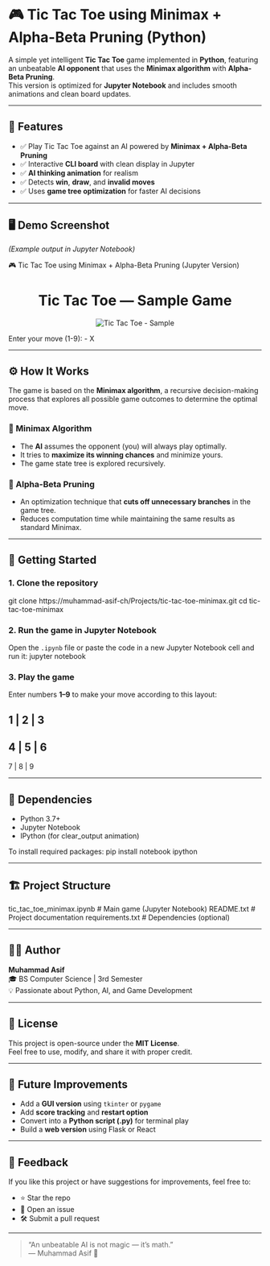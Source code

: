 # 🎮 Tic Tac Toe using Minimax + Alpha-Beta Pruning (Python)

A simple yet intelligent **Tic Tac Toe** game implemented in **Python**, featuring an unbeatable **AI opponent** that uses the **Minimax algorithm** with **Alpha-Beta Pruning**.  
This version is optimized for **Jupyter Notebook** and includes smooth animations and clean board updates.

---

## 🧠 Features

- ✅ Play Tic Tac Toe against an AI powered by **Minimax + Alpha-Beta Pruning**  
- ✅ Interactive **CLI board** with clean display in Jupyter  
- ✅ **AI thinking animation** for realism  
- ✅ Detects **win**, **draw**, and **invalid moves**  
- ✅ Uses **game tree optimization** for faster AI decisions  

---

## 🖥️ Demo Screenshot

*(Example output in Jupyter Notebook)*

🎮 Tic Tac Toe using Minimax + Alpha-Beta Pruning (Jupyter Version)

 <!-- Sample Tic Tac Toe board with X and O (inline SVG) -->
<div align="center">

# Tic Tac Toe — Sample Game

<img alt="Tic Tac Toe - Sample" src="data:image/svg+xml;utf8,
%3Csvg%20xmlns='http://www.w3.org/2000/svg'%20viewBox='0%200%20300%20300'%20width='300'%20height='300'%3E
%3Crect%20width='100%25'%20height='100%25'%20fill='%23ffffff'/%3E
%3Cg%20stroke='%23000000'%20stroke-width='8'%20stroke-linecap='round'%3E
%3Cline%20x1='100'%20y1='10'%20x2='100'%20y2='290'/%3E
%3Cline%20x1='200'%20y1='10'%20x2='200'%20y2='290'/%3E
%3Cline%20x1='10'%20y1='100'%20x2='290'%20y2='100'/%3E
%3Cline%20x1='10'%20y1='200'%20x2='290'%20y2='200'/%3E
%3C/g%3E
%3Ctext%20x='50'%20y='95'%20font-size='80'%20text-anchor='middle'%20dominant-baseline='middle'%20font-family='Arial'%20fill='%23d32f2f'%3EX%3C/text%3E
%3Ctext%20x='150'%20y='155'%20font-size='80'%20text-anchor='middle'%20dominant-baseline='middle'%20font-family='Arial'%20fill='%23007bb8'%3EO%3C/text%3E
%3Ctext%20x='250'%20y='95'%20font-size='80'%20text-anchor='middle'%20dominant-baseline='middle'%20font-family='Arial'%20fill='%23d32f2f'%3EX%3C/text%3E
%3C/text%3E
%3C/svg%3E" />

</div>


Enter your move (1-9): - X

---

## ⚙️ How It Works

The game is based on the **Minimax algorithm**, a recursive decision-making process that explores all possible game outcomes to determine the optimal move.

### 🔹 Minimax Algorithm
- The **AI** assumes the opponent (you) will always play optimally.  
- It tries to **maximize its winning chances** and minimize yours.  
- The game state tree is explored recursively.

### 🔹 Alpha-Beta Pruning
- An optimization technique that **cuts off unnecessary branches** in the game tree.  
- Reduces computation time while maintaining the same results as standard Minimax.

---

## 🚀 Getting Started

### 1. Clone the repository
git clone https://muhammad-asif-ch/Projects/tic-tac-toe-minimax.git
cd tic-tac-toe-minimax

### 2. Run the game in Jupyter Notebook
Open the `.ipynb` file or paste the code in a new Jupyter Notebook cell and run it:
jupyter notebook

### 3. Play the game
Enter numbers **1–9** to make your move according to this layout:

1 | 2 | 3
---------
4 | 5 | 6
---------
7 | 8 | 9

---

## 🧩 Dependencies

- Python 3.7+
- Jupyter Notebook
- IPython (for clear_output animation)

To install required packages:
pip install notebook ipython

---

## 🏗️ Project Structure

tic_tac_toe_minimax.ipynb   # Main game (Jupyter Notebook)
README.txt                  # Project documentation
requirements.txt            # Dependencies (optional)

---

## 🧑‍💻 Author

**Muhammad Asif**  
🎓 BS Computer Science | 3rd Semester  
💡 Passionate about Python, AI, and Game Development  

---

## 📜 License

This project is open-source under the **MIT License**.  
Feel free to use, modify, and share it with proper credit.

---

## 🌟 Future Improvements

- Add a **GUI version** using `tkinter` or `pygame`  
- Add **score tracking** and **restart option**  
- Convert into a **Python script (.py)** for terminal play  
- Build a **web version** using Flask or React  

---

## 💬 Feedback

If you like this project or have suggestions for improvements, feel free to:
- ⭐ Star the repo  
- 🐞 Open an issue  
- 🛠️ Submit a pull request

---

> “An unbeatable AI is not magic — it’s math.”  
> — Muhammad Asif 🧠
